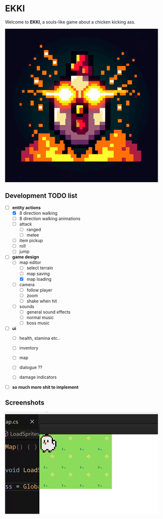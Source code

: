 # EKKI

Welcome to **EKKI**, a souls-like game about a chicken kicking ass.

![Gameplay GIF](Screenshots/ragechicken.webp)

## Development TODO list
- [ ] **entity actions**
    - [x] 8 direction walking
    - [ ] 8 direction walking animations
    - [ ] attack
        - [ ] ranged
        - [ ] melee
    - [ ] item pickup
    - [ ] roll
    - [ ] jump

- [ ] **game design**
    - [ ] map editor
        - [ ] select terrain
        - [ ] map saving
        - [x] map loading
    - [ ] camera
        - [ ] follow player
        - [ ] zoom
        - [ ] shake when hit

    - [ ] sounds
        - [ ] general sound effects
        - [ ] normal music
        - [ ] boss music

- [ ] **ui**
    - [ ] health, stamina etc..
    - [ ] inventory
    - [ ] map
    - [ ] dialogue ??
    - [ ] damage indicators


- [ ] **so much more shit to implement**

## Screenshots

![Gameplay GIF](Screenshots/hehe.gif)


